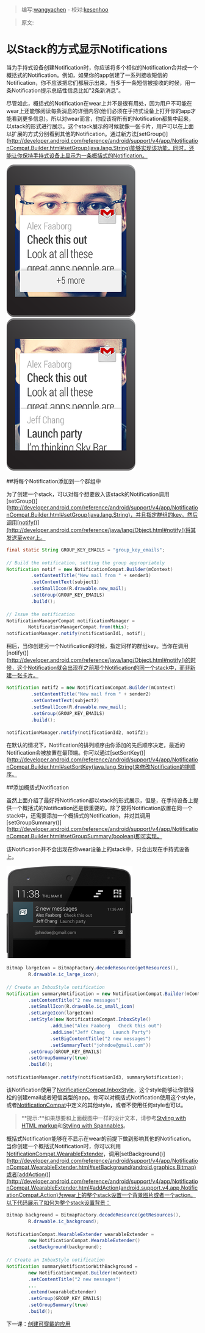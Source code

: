 > 编写:[wangyachen](https://github.com/wangyacheng) - 校对:[kesenhoo](https://github.com/kesenhoo)

> 原文:

# 以Stack的方式显示Notifications

当为手持式设备创建Notification时，你应该将多个相似的Notification合并成一个概括式的Notification。例如，如果你的app创建了一系列接收短信的Notification，你不应该把它们都展示出来，当多于一条短信被接收的时候，用一条Notification提示总结性信息比如"2条新消息"。

尽管如此，概括式的Notification在wear上并不是很有用处，因为用户不可能在wear上还能够阅读每条消息的详细内容(他们必须在手持式设备上打开你的app才能看到更多信息)。所以对wear而言，你应该将所有的Notification都集中起来，以stack的形式进行展示。这个stack展示的时候就像一张卡片，用户可以在上面以扩展的方式分别看到其他的Notification。通过新方法[setGroup()](http://developer.android.com/reference/android/support/v4/app/NotificationCompat.Builder.html#setGroup(java.lang.String)能够实现该功能，同时，还能让你保持手持式设备上显示为一条概括式的Notification。

![](11_bundles_A.png)
![](11_bundles_B.png)

##将每个Notification添加到一个群组中

为了创建一个stack，可以对每个想要放入该stack的Notification调用[setGroup()](http://developer.android.com/reference/android/support/v4/app/NotificationCompat.Builder.html#setGroup(java.lang.String)，并且指定群组的key。然后调用[notify()](http://developer.android.com/reference/java/lang/Object.html#notify()将其发送至wear上。

```java
final static String GROUP_KEY_EMAILS = "group_key_emails";

// Build the notification, setting the group appropriately
Notification notif = new NotificationCompat.Builder(mContext)
         .setContentTitle("New mail from " + sender1)
         .setContentText(subject1)
         .setSmallIcon(R.drawable.new_mail);
         .setGroup(GROUP_KEY_EMAILS)
         .build();

// Issue the notification
NotificationManagerCompat notificationManager =
        NotificationManagerCompat.from(this);
notificationManager.notify(notificationId1, notif);
```

稍后，当你创建另一个Notification的时候，指定同样的群组key。当你在调用[notify()](http://developer.android.com/reference/java/lang/Object.html#notify()的时候，这个Notification就会出现在之前那个Notification的同一个stack中，而非新建一张卡片。

```java
Notification notif2 = new NotificationCompat.Builder(mContext)
         .setContentTitle("New mail from " + sender2)
         .setContentText(subject2)
         .setSmallIcon(R.drawable.new_mail);
         .setGroup(GROUP_KEY_EMAILS)
         .build();

notificationManager.notify(notificationId2, notif2);
```

在默认的情况下，Notification的排列顺序由你添加的先后顺序决定，最近的Notification会被放置在最顶端。你可以通过[setSortKey()](http://developer.android.com/reference/android/support/v4/app/NotificationCompat.Builder.html#setSortKey(java.lang.String)来修改Notification的排顺序。

##添加概括式Notification

虽然上面介绍了最好将Notification都以stack的形式展示，但是，在手持设备上提供一个概括式的Notification还是很重要的。除了要将Notification放置在同一个stack中，还需要添加一个概括式的Notification，并对其调用[setGroupSummary()](http://developer.android.com/reference/android/support/v4/app/NotificationCompat.Builder.html#setGroupSummary(boolean)即可实现。

该Notification并不会出现在你wear设备上的stack中，只会出现在手持式设备上。

![](notif_summary_framed.png)

```java
Bitmap largeIcon = BitmapFactory.decodeResource(getResources(),
        R.drawable.ic_large_icon);

// Create an InboxStyle notification
Notification summaryNotification = new NotificationCompat.Builder(mContext)
        .setContentTitle("2 new messages")
        .setSmallIcon(R.drawable.ic_small_icon)
        .setLargeIcon(largeIcon)
        .setStyle(new NotificationCompat.InboxStyle()
                .addLine("Alex Faaborg   Check this out")
                .addLine("Jeff Chang   Launch Party")
                .setBigContentTitle("2 new messages")
                .setSummaryText("johndoe@gmail.com"))
        .setGroup(GROUP_KEY_EMAILS)
        .setGroupSummary(true)
        .build();

notificationManager.notify(notificationId3, summaryNotification);
```

该Notification使用了[NotificationCompat.InboxStyle](http://developer.android.com/reference/android/support/v4/app/NotificationCompat.InboxStyle.html)，这个style能够让你很轻松的创建email或者短信类型的app。你可以对概括式Notification使用这个style，或者[NotificationCompat](http://developer.android.com/reference/android/support/v4/app/NotificationCompat.html)中定义的其他style，或者不使用任何style也可以。

>**提示:**如果想要和上面截图中一样的设计文本，请参考[Styling with HTML markup](http://developer.android.com/guide/topics/resources/string-resource.html#StylingWithHTML)和[Styling with Spannables](http://developer.android.com/guide/topics/resources/string-resource.html#StylingWithSpannables)。

概括式Notification能够在不显示在wear的前提下做到影响其他的Notification。当你创建一个概括式Notification时，你可以利用[NotificationCompat.WearableExtender](http://developer.android.com/reference/android/support/v4/app/NotificationCompat.WearableExtender.html)，调用[setBackground()](http://developer.android.com/reference/android/support/v4/app/NotificationCompat.WearableExtender.html#setBackground(android.graphics.Bitmap)或者[addAction()](http://developer.android.com/reference/android/support/v4/app/NotificationCompat.WearableExtender.html#addAction(android.support.v4.app.NotificationCompat.Action)为wear上的整个stack设置一个背景图片或者一个action。以下代码展示了如何为整个stack设置背景：

```java
Bitmap background = BitmapFactory.decodeResource(getResources(),
        R.drawable.ic_background);

NotificationCompat.WearableExtender wearableExtender =
        new NotificationCompat.WearableExtender()
        .setBackground(background);

// Create an InboxStyle notification
Notification summaryNotificationWithBackground =
        new NotificationCompat.Builder(mContext)
        .setContentTitle("2 new messages")
        ...
        .extend(wearableExtender)
        .setGroup(GROUP_KEY_EMAILS)
        .setGroupSummary(true)
        .build();
```

下一课：[创建可穿戴的应用](apps/index.html)



